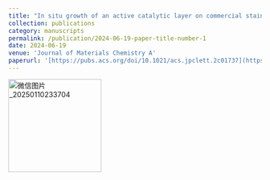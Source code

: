 ```yaml
---
title: "In situ growth of an active catalytic layer on commercial stainless steel via a hydrothermal-assisted corrosion process for efficient oxygen evolution reaction"
collection: publications
category: manuscripts
permalink: /publication/2024-06-19-paper-title-number-1
date: 2024-06-19
venue: 'Journal of Materials Chemistry A'
paperurl: '[https://pubs.acs.org/doi/10.1021/acs.jpclett.2c01737](https://pubs.rsc.org/en/content/articlelanding/2024/ta/d4ta02234c)'
---
```

<img width="185" alt="微信图片_20250110233704" src="https://github.com/user-attachments/assets/7f08fac3-76e5-4c79-b1e7-2519c3ee1b68" />
